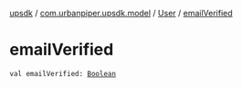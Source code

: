 [upsdk](../../index.md) / [com.urbanpiper.upsdk.model](../index.md) / [User](index.md) / [emailVerified](./email-verified.md)

# emailVerified

`val emailVerified: `[`Boolean`](https://kotlinlang.org/api/latest/jvm/stdlib/kotlin/-boolean/index.html)